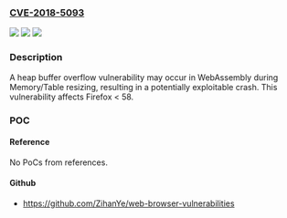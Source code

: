 ### [CVE-2018-5093](https://cve.mitre.org/cgi-bin/cvename.cgi?name=CVE-2018-5093)
![](https://img.shields.io/static/v1?label=Product&message=Firefox&color=blue)
![](https://img.shields.io/static/v1?label=Version&message=%3C%2058%20&color=brighgreen)
![](https://img.shields.io/static/v1?label=Vulnerability&message=Buffer%20overflow%20in%20WebAssembly%20during%20Memory%2FTable%20resizing&color=brighgreen)

### Description

A heap buffer overflow vulnerability may occur in WebAssembly during Memory/Table resizing, resulting in a potentially exploitable crash. This vulnerability affects Firefox < 58.

### POC

#### Reference
No PoCs from references.

#### Github
- https://github.com/ZihanYe/web-browser-vulnerabilities

